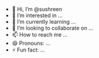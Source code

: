 - 👋 Hi, I’m @sushreen
- 👀 I’m interested in ...
- 🌱 I’m currently learning ...
- 💞️ I’m looking to collaborate on ...
- 📫 How to reach me ...
- 😄 Pronouns: ...
- ⚡ Fun fact: ...

<!---
sushreen/sushreen is a ✨ special ✨ repository because its `README.md` (this file) appears on your GitHub profile.
You can click the Preview link to take a look at your changes.
--->
